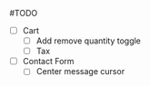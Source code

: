 #TODO
- [ ] Cart
   - [ ] Add remove quantity toggle
   - [ ] Tax
- [ ] Contact Form
   - [ ] Center message cursor
